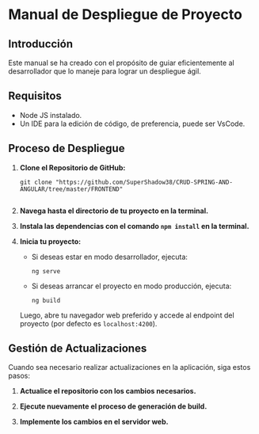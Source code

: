 # Manual de Despliegue de Proyecto

## Introducción

Este manual se ha creado con el propósito de guiar eficientemente al desarrollador que lo maneje para lograr un despliegue ágil.

## Requisitos

- Node JS instalado.
- Un IDE para la edición de código, de preferencia, puede ser VsCode.

## Proceso de Despliegue

1. **Clone el Repositorio de GitHub:**

   ```shell
   git clone "https://github.com/SuperShadow38/CRUD-SPRING-AND-ANGULAR/tree/master/FRONTEND"
 

2. **Navega hasta el directorio de tu proyecto en la terminal.**

3. **Instala las dependencias con el comando `npm install` en la terminal.**

4. **Inicia tu proyecto:**

   - Si deseas estar en modo desarrollador, ejecuta:
     ```shell
     ng serve
     ```
   - Si deseas arrancar el proyecto en modo producción, ejecuta:
     ```shell
     ng build
     ```
   Luego, abre tu navegador web preferido y accede al endpoint del proyecto (por defecto es `localhost:4200`).

## Gestión de Actualizaciones

Cuando sea necesario realizar actualizaciones en la aplicación, siga estos pasos:

1. **Actualice el repositorio con los cambios necesarios.**

2. **Ejecute nuevamente el proceso de generación de build.**

3. **Implemente los cambios en el servidor web.**



